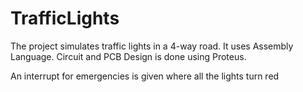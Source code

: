 # TrafficLights
The project simulates traffic lights in a 4-way road.
It uses Assembly Language.
Circuit and PCB Design is done using Proteus.

An interrupt for emergencies is given where all the lights turn red
